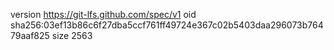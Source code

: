 version https://git-lfs.github.com/spec/v1
oid sha256:03ef13b86c6f27dba5ccf761ff49724e367c02b5403daa296073b76479aaf825
size 2563
